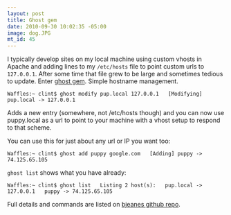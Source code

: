 ```yaml
--- 
layout: post
title: Ghost gem
date: 2010-09-30 10:02:35 -05:00
image: dog.JPG
mt_id: 45
---
```

I typically develop sites on my local machine using custom vhosts in Apache and adding lines to my `/etc/hosts` file to point custom urls to `127.0.0.1`.  After some time that file grew to be large and sometimes tedious to update.  Enter [ghost gem][1].  Simple hostname management.

`
Waffles:~ clint$ ghost modify pup.local 127.0.0.1  
  [Modifying] pup.local -> 127.0.0.1
`

Adds a new entry (somewhere, not /etc/hosts though) and you can now use puppy.local as a url to point to your machine with a vhost setup to respond to that scheme.  

You can use this for just about any url or IP you want too:

`
Waffles:~ clint$ ghost add puppy google.com  
  [Adding] puppy -> 74.125.65.105
`

`ghost list` shows what you have already:

`
Waffles:~ clint$ ghost list  
  Listing 2 host(s):  
    pup.local -> 127.0.0.1  
    puppy -> 74.125.65.105  
`

Full details and commands are listed on [bjeanes github repo][1].   

[1]:http://github.com/bjeanes/ghost 
